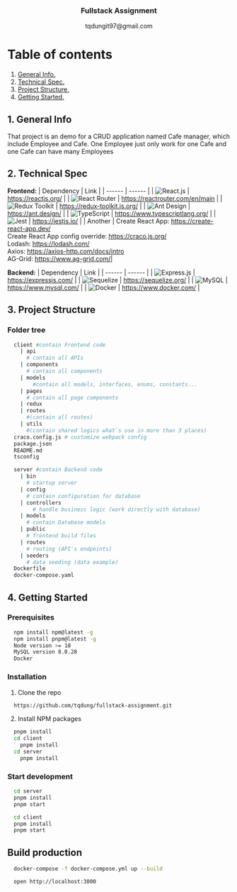 <!-- Project title -->
<div align="center">
  <h3 align="center">Fullstack Assignment</h3>
  <p>tqdungit97@gmail.com</p>
</div>

# Table of contents

1. [ General Info. ](#general)
2. [ Technical Spec. ](#techical)
3. [ Project Structure. ](#project-structure)
4. [ Getting Started. ](#getting-started)

<a name="general"></a>

## 1. General Info

That project is an demo for a CRUD application named Cafe manager, which include Employee and Cafe. One Employee just only work for one Cafe and one Cafe can have many Employees

<a name="techical"></a>

## 2. Technical Spec

<strong>Frontend:</strong>
| Dependency | Link |
| ------ | ------ |
| ![React.js] | https://reactjs.org/ |
| ![React Router] | https://reactrouter.com/en/main |
| ![Redux Toolkit] | https://redux-toolkit.js.org/ |
| ![Ant Design] | https://ant.design/ |
| ![TypeScript] | https://www.typescriptlang.org/ |
| ![Jest] | https://jestjs.io/ |
| Another | Create React App: https://create-react-app.dev/ <br> Create React App config override: https://craco.js.org/ <br> Lodash: https://lodash.com/ <br> Axios: https://axios-http.com/docs/intro <br> AG-Grid: https://www.ag-grid.com/|
<br>

<strong>Backend:</strong>
| Dependency | Link |
| ------ | ------ |
| ![Express.js	] | https://expressjs.com/ |
| ![Sequelize] | https://sequelize.org/ |
| ![MySQL] | https://www.mysql.com/ |
| ![Docker] | https://www.docker.com/ |

<a name="project-structure"></a>

## 3. Project Structure

### Folder tree

```sh
  client #contain Frontend code
    | api
      # contain all APIs
    | components
      # contain all components
    | models
        #contain all models, interfaces, enums, constants...
    | pages
      # contain all page components
    | redux
    | routes
      #(contain all routes)
    | utils
      #(contain shared logics what`s use in more than 3 places)
  craco.config.js # customize webpack config
  package.json
  README.md
  tsconfig

  server #contain Backend code
    | bin
      # startup server
    | config
      # contain configuration for database
    | controllers
        # handle business logic (work directly with database)
    | models
      # contain Database models
    | public
      # frontend build files
    | routes
      # routing (API's endpoints)
    | seeders
      # data seeding (data example)
  Dockerfile
  docker-compose.yaml
```

<a name="getting-started"></a>

## 4. Getting Started

### Prerequisites

```sh
  npm install npm@latest -g
  npm install pnpm@latest -g
  Node version >= 18
  MySQL version 8.0.28
  Docker
```

### Installation

1. Clone the repo

```sh
  https://github.com/tqdung/fullstack-assignment.git
```

2. Install NPM packages

```sh
  pnpm install
  cd client
    pnpm install
  cd server
    pnpm install
```

### Start development

```sh
  cd server
  pnpm install
  pnpm start

  cd client
  pnpm install
  pnpm start
```

## Build production

```sh
  docker-compose -f docker-compose.yml up --build

  open http://localhost:3000
```

[React.js]: https://img.shields.io/badge/react-%2320232a.svg?style=for-the-badge&logo=react&logoColor=%2361DAFB
[React Router]: https://img.shields.io/badge/React_Router-CA4245?style=for-the-badge&logo=react-router&logoColor=white
[Redux Toolkit]: https://img.shields.io/badge/redux-%23593d88.svg?style=for-the-badge&logo=redux&logoColor=white
[Ant Design]: https://img.shields.io/badge/-AntDesign-%230170FE?style=for-the-badge&logo=ant-design&logoColor=white
[TypeScript]: https://img.shields.io/badge/typescript-%23007ACC.svg?style=for-the-badge&logo=typescript&logoColor=white
[Jest]: https://img.shields.io/badge/-jest-%23C21325?style=for-the-badge&logo=jest&logoColor=white
[Express.js]: https://img.shields.io/badge/express.js-%23404d59.svg?style=for-the-badge&logo=express&logoColor=%2361DAFB
[Sequelize]: https://img.shields.io/badge/Sequelize-52B0E7?style=for-the-badge&logo=Sequelize&logoColor=white
[MySQL]: https://img.shields.io/badge/mysql-%2300f.svg?style=for-the-badge&logo=mysql&logoColor=white
[Docker]: https://img.shields.io/badge/docker-%230db7ed.svg?style=for-the-badge&logo=docker&logoColor=white
